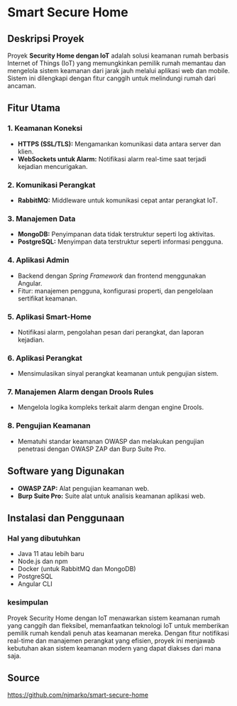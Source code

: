# Smart Secure Home

## Deskripsi Proyek
Proyek **Security Home dengan IoT** adalah solusi keamanan rumah berbasis Internet of Things (IoT) yang memungkinkan pemilik rumah memantau dan mengelola sistem keamanan dari jarak jauh melalui aplikasi web dan mobile. Sistem ini dilengkapi dengan fitur canggih untuk melindungi rumah dari ancaman.

## Fitur Utama

### 1. Keamanan Koneksi
- **HTTPS (SSL/TLS):** Mengamankan komunikasi data antara server dan klien.
- **WebSockets untuk Alarm:** Notifikasi alarm real-time saat terjadi kejadian mencurigakan.

### 2. Komunikasi Perangkat
- **RabbitMQ:** Middleware untuk komunikasi cepat antar perangkat IoT.

### 3. Manajemen Data
- **MongoDB:** Penyimpanan data tidak terstruktur seperti log aktivitas.
- **PostgreSQL:** Menyimpan data terstruktur seperti informasi pengguna.

### 4. Aplikasi Admin
- Backend dengan *Spring Framework* dan frontend menggunakan Angular.
- Fitur: manajemen pengguna, konfigurasi properti, dan pengelolaan sertifikat keamanan.

### 5. Aplikasi Smart-Home
- Notifikasi alarm, pengolahan pesan dari perangkat, dan laporan kejadian.

### 6. Aplikasi Perangkat
- Mensimulasikan sinyal perangkat keamanan untuk pengujian sistem.

### 7. Manajemen Alarm dengan Drools Rules
- Mengelola logika kompleks terkait alarm dengan engine Drools.

### 8. Pengujian Keamanan
- Mematuhi standar keamanan OWASP dan melakukan pengujian penetrasi dengan OWASP ZAP dan Burp Suite Pro.

## Software yang Digunakan
- **OWASP ZAP:** Alat pengujian keamanan web.
- **Burp Suite Pro:** Suite alat untuk analisis keamanan aplikasi web.

## Instalasi dan Penggunaan

### Hal yang dibutuhkan
- Java 11 atau lebih baru
- Node.js dan npm
- Docker (untuk RabbitMQ dan MongoDB)
- PostgreSQL
- Angular CLI

### kesimpulan
Proyek Security Home dengan IoT menawarkan sistem keamanan rumah yang canggih dan fleksibel, memanfaatkan teknologi IoT untuk memberikan pemilik rumah kendali penuh atas keamanan mereka. Dengan fitur notifikasi real-time dan manajemen perangkat yang efisien, proyek ini menjawab kebutuhan akan sistem keamanan modern yang dapat diakses dari mana saja.


## Source
https://github.com/njmarko/smart-secure-home

